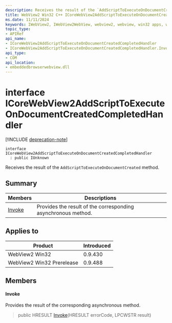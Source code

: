 ```yaml
---
description: Receives the result of the `AddScriptToExecuteOnDocumentCreated` method.
title: WebView2 Win32 C++ ICoreWebView2AddScriptToExecuteOnDocumentCreatedCompletedHandler
ms.date: 11/11/2024
keywords: IWebView2, IWebView2WebView, webview2, webview, win32 apps, win32, edge, ICoreWebView2, ICoreWebView2Controller, browser control, edge html, ICoreWebView2AddScriptToExecuteOnDocumentCreatedCompletedHandler
topic_type: 
- APIRef
api_name:
- ICoreWebView2AddScriptToExecuteOnDocumentCreatedCompletedHandler
- ICoreWebView2AddScriptToExecuteOnDocumentCreatedCompletedHandler.Invoke
api_type:
- COM
api_location:
- embeddedbrowserwebview.dll
---
```


# interface ICoreWebView2AddScriptToExecuteOnDocumentCreatedCompletedHandler

[!INCLUDE [deprecation-note](../includes/deprecation-note.md)]

```
interface ICoreWebView2AddScriptToExecuteOnDocumentCreatedCompletedHandler
  : public IUnknown
```

Receives the result of the `AddScriptToExecuteOnDocumentCreated` method.

## Summary

 Members                        | Descriptions
--------------------------------|---------------------------------------------
[Invoke](#invoke) | Provides the result of the corresponding asynchronous method.

## Applies to

Product                         | Introduced
--------------------------------|---------------------------------------------
WebView2 Win32            |    0.9.430
WebView2 Win32 Prerelease |    0.9.488

## Members

#### Invoke

Provides the result of the corresponding asynchronous method.

> public HRESULT [Invoke](#invoke)(HRESULT errorCode, LPCWSTR result)

